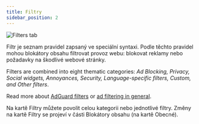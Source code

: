 ```yaml
---
title: Filtry
sidebar_position: 2
---
```


![Filters tab](https://cdn.adtidy.org/public/Adguard/Blog/AG_for_Safari_in-depth_review/Filters.png)

Filtr je seznam pravidel zapsaný ve speciální syntaxi. Podle těchto pravidel mohou blokátory obsahu filtrovat provoz webu: blokovat reklamy nebo požadavky na škodlivé webové stránky.

Filters are combined into eight thematic categories: _Ad Blocking, Privacy, Social widgets, Annoyances, Security, Language-specific filters, Custom, and Other filters_.

Read more about [AdGuard filters](/general/ad-filtering/adguard-filters) or [ad filtering in general](/general/ad-filtering/how-ad-blocking-works).

Na kartě Filtry můžete povolit celou kategorii nebo jednotlivé filtry. Změny na kartě Filtry se projeví v části Blokátory obsahu (na kartě Obecné).

